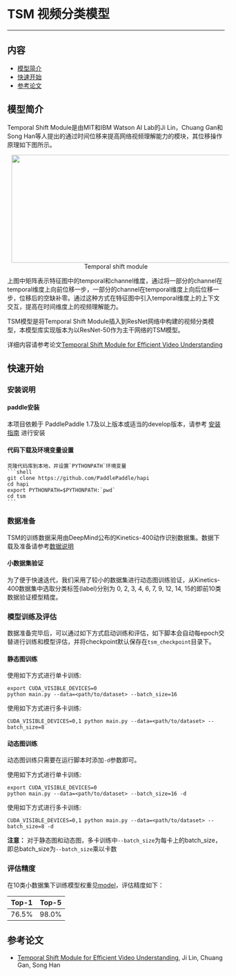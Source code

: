 # TSM 视频分类模型

---

## 内容

- [模型简介](#模型简介)
- [快速开始](#快速开始)
- [参考论文](#参考论文)


## 模型简介

Temporal Shift Module是由MIT和IBM Watson AI Lab的Ji Lin，Chuang Gan和Song Han等人提出的通过时间位移来提高网络视频理解能力的模块，其位移操作原理如下图所示。

<p align="center">
<img src="../../images/temporal_shift.png" height=250 width=800 hspace='10'/> <br />
Temporal shift module
</p>

上图中矩阵表示特征图中的temporal和channel维度，通过将一部分的channel在temporal维度上向前位移一步，一部分的channel在temporal维度上向后位移一步，位移后的空缺补零。通过这种方式在特征图中引入temporal维度上的上下文交互，提高在时间维度上的视频理解能力。

TSM模型是将Temporal Shift Module插入到ResNet网络中构建的视频分类模型，本模型库实现版本为以ResNet-50作为主干网络的TSM模型。

详细内容请参考论文[Temporal Shift Module for Efficient Video Understanding](https://arxiv.org/abs/1811.08383v1)

## 快速开始

### 安装说明

#### paddle安装

   本项目依赖于 PaddlePaddle 1.7及以上版本或适当的develop版本，请参考 [安装指南](http://www.paddlepaddle.org/#quick-start) 进行安装

#### 代码下载及环境变量设置

    克隆代码库到本地，并设置`PYTHONPATH`环境变量
    ```shell
    git clone https://github.com/PaddlePaddle/hapi
    cd hapi
    export PYTHONPATH=$PYTHONPATH:`pwd`
    cd tsm
    ```

### 数据准备

TSM的训练数据采用由DeepMind公布的Kinetics-400动作识别数据集。数据下载及准备请参考[数据说明](https://github.com/PaddlePaddle/models/blob/release/1.7/PaddleCV/video/data/dataset/README.md)

#### 小数据集验证

为了便于快速迭代，我们采用了较小的数据集进行动态图训练验证，从Kinetics-400数据集中选取分类标签(label)分别为 0, 2, 3, 4, 6, 7, 9, 12, 14, 15的即前10类数据验证模型精度。

### 模型训练及评估

数据准备完毕后，可以通过如下方式启动训练和评估，如下脚本会自动每epoch交替进行训练和模型评估，并将checkpoint默认保存在`tsm_checkpoint`目录下。

#### 静态图训练

使用如下方式进行单卡训练:

```shell
export CUDA_VISIBLE_DEVICES=0
python main.py --data=<path/to/dataset> --batch_size=16
```

使用如下方式进行多卡训练:

```shell
CUDA_VISIBLE_DEVICES=0,1 python main.py --data=<path/to/dataset> --batch_size=8
```

#### 动态图训练

动态图训练只需要在运行脚本时添加`-d`参数即可。

使用如下方式进行单卡训练:

```shell
export CUDA_VISIBLE_DEVICES=0
python main.py --data=<path/to/dataset> --batch_size=16 -d
```

使用如下方式进行多卡训练:

```shell
CUDA_VISIBLE_DEVICES=0,1 python main.py --data=<path/to/dataset> --batch_size=8 -d
```

**注意：** 对于静态图和动态图，多卡训练中`--batch_size`为每卡上的batch_size，即总batch_size为`--batch_size`乘以卡数

### 评估精度

在10类小数据集下训练模型权重见[model](https://paddlemodels.bj.bcebos.com/hapi/tsm_resnet50.pdparams)，评估精度如下：

|Top-1|Top-5|
|:-:|:-:|
|76.5%|98.0%|

## 参考论文

- [Temporal Shift Module for Efficient Video Understanding](https://arxiv.org/abs/1811.08383v1), Ji Lin, Chuang Gan, Song Han

